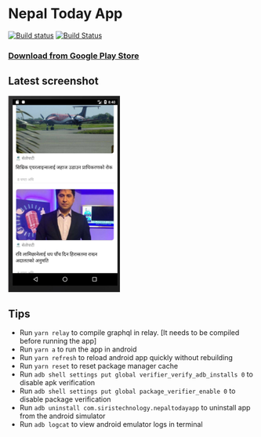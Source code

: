# Nepal Today App

[![Build status](https://build.appcenter.ms/v0.1/apps/dcdc5d16-bf47-4a9a-bec9-a4d30faa77a3/branches/master/badge)](https://appcenter.ms)
[![Build Status](https://dev.azure.com/siristechnology/siristechnology/_apis/build/status/NepalToday-App?branchName=master)](https://dev.azure.com/siristechnology/siristechnology/_build/latest?definitionId=1&branchName=master)

### [Download from Google Play Store](https://play.google.com/store/apps/details?id=com.siristechnology.nepaltodayapp)

## Latest screenshot

<img src="assets/images/screenshot.png" alt="drawing" height="400" />

## Tips

- Run `yarn relay` to compile graphql in relay. [It needs to be compiled before running the app]
- Run `yarn a` to run the app in android
- Run `yarn refresh` to reload android app quickly without rebuilding
- Run `yarn reset` to reset package manager cache
- Run `adb shell settings put global verifier_verify_adb_installs 0` to disable apk verification
- Run `adb shell settings put global package_verifier_enable 0` to disable package verification
- Run `adb uninstall com.siristechnology.nepaltodayapp` to uninstall app from the android simulator
- Run `adb logcat` to view android emulator logs in terminal
